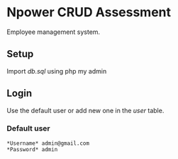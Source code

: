 # Npower CRUD Assessment 

Employee management system.

## Setup

Import *db.sql* using php my admin

## Login

Use the default user or add new one in the *user* table.

### Default user
    *Username* admin@gmail.com
    *Password* admin

